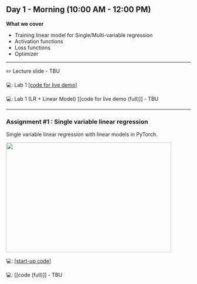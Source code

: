 ## Day 1 - Morning (10:00 AM - 12:00 PM)

**What we cover**
* Training linear model for Single/Multi-variable regression
* Activation functions
* Loss functions
* Optimizer

---

:pencil2: Lecture slide - TBU

:computer:: Lab 1 [[code for live demo]](https://github.com/isaacyeSN/SS2021/blob/main/Day1AM/SS21Day1AM_Lab1_LinearModel.ipynb)

:computer:: Lab 1 (LR + Linear Model) [[code for live demo (full)]] - TBU

---

### Assignment #1 : Single variable linear regression ###
Single variable linear regression with linear models in PyTorch.

<img src="https://github.com/isaacyeSN/SS2021/blob/main/Day1AM/SLR.png" width="450" height="300"/>

:computer:: [[start-up code]](https://github.com/isaacyeSN/SS2021/blob/main/Day1AM/SS21Day1AM_Assignment.ipynb)

:computer:: [[code (full)]] - TBU
